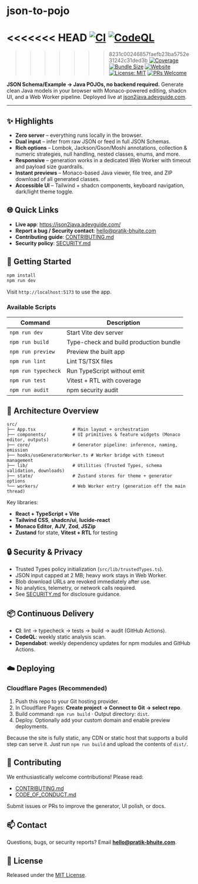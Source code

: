 
# json-to-pojo

<<<<<<< HEAD
[![CI](https://github.com/your-org/json-to-pojo/actions/workflows/ci.yml/badge.svg)](https://github.com/your-org/json-to-pojo/actions/workflows/ci.yml)
[![CodeQL](https://github.com/your-org/json-to-pojo/actions/workflows/codeql.yml/badge.svg)](https://github.com/your-org/json-to-pojo/actions/workflows/codeql.yml)
=======
>>>>>>> 8231c00246857faefb23ba5752e31242c31ded3b
[![Coverage](https://img.shields.io/badge/coverage-68%25-yellow.svg)](#-testing)
[![Bundle Size](https://img.shields.io/badge/bundle-0.60_MB-blue.svg)](#-architecture-overview)
[![Website](https://img.shields.io/badge/live-json2java.adevguide.com-0f172a.svg?logo=googlechrome&logoColor=white)](https://json2java.adevguide.com/)
[![License: MIT](https://img.shields.io/badge/License-MIT-yellow.svg)](LICENSE)
[![PRs Welcome](https://img.shields.io/badge/PRs-welcome-brightgreen.svg)](CONTRIBUTING.md)

**JSON Schema/Example → Java POJOs, no backend required.** Generate clean Java models in your browser with Monaco-powered editing, shadcn UI, and a Web Worker pipeline. Deployed live at [json2java.adevguide.com](https://json2java.adevguide.com/).

---


## ✨ Highlights
- **Zero server** – everything runs locally in the browser.
- **Dual input** – infer from raw JSON or feed in full JSON Schemas.
- **Rich options** – Lombok, Jackson/Gson/Moshi annotations, collection & numeric strategies, null handling, nested classes, enums, and more.
- **Responsive** – generation works in a dedicated Web Worker with timeout and payload size guardrails.
- **Instant previews** – Monaco-based Java viewer, file tree, and ZIP download of all generated classes.
- **Accessible UI** – Tailwind + shadcn components, keyboard navigation, dark/light theme toggle.

## 🌐 Quick Links
- **Live app**: https://json2java.adevguide.com/
- **Report a bug / Security contact**: [hello@pratik-bhuite.com](mailto:hello@pratik-bhuite.com)
- **Contributing guide**: [CONTRIBUTING.md](CONTRIBUTING.md)
- **Security policy**: [SECURITY.md](SECURITY.md)

## 🚀 Getting Started

```bash
npm install
npm run dev
```

Visit `http://localhost:5173` to use the app.

### Available Scripts

| Command | Description |
| --- | --- |
| `npm run dev` | Start Vite dev server |
| `npm run build` | Type-check and build production bundle |
| `npm run preview` | Preview the built app |
| `npm run lint` | Lint TS/TSX files |
| `npm run typecheck` | Run TypeScript without emit |
| `npm run test` | Vitest + RTL with coverage |
| `npm run audit` | npm security audit |

## 🧠 Architecture Overview

```
src/
├── App.tsx              # Main layout + orchestration
├── components/          # UI primitives & feature widgets (Monaco editor, outputs)
├── core/                # Generator pipeline: inference, naming, emission
├── hooks/useGeneratorWorker.ts # Worker bridge with timeout management
├── lib/                 # Utilities (Trusted Types, schema validation, downloads)
├── state/               # Zustand stores for theme + generator options
└── workers/             # Web Worker entry (generation off the main thread)
```

Key libraries:
- **React + TypeScript + Vite**
- **Tailwind CSS**, **shadcn/ui**, **lucide-react**
- **Monaco Editor**, **AJV**, **Zod**, **JSZip**
- **Zustand** for state, **Vitest + RTL** for testing

## 🔒 Security & Privacy
- Trusted Types policy initialization (`src/lib/trustedTypes.ts`).
- JSON input capped at 2 MB; heavy work stays in Web Worker.
- Blob download URLs are revoked immediately after use.
- No analytics, telemetry, or network calls required.
- See [SECURITY.md](SECURITY.md) for disclosure guidance.

## 📦 Continuous Delivery
- **CI**: lint → typecheck → tests → build → audit (GitHub Actions).
- **CodeQL**: weekly static analysis scan.
- **Dependabot**: weekly dependency updates for npm modules and GitHub Actions.

## ☁️ Deploying

### Cloudflare Pages (Recommended)
1. Push this repo to your Git hosting provider.
2. In Cloudflare Pages: **Create project → Connect to Git → select repo**.
3. Build command: `npm run build` · Output directory: `dist`.
4. Deploy. Optionally add your custom domain and enable preview deployments.

Because the site is fully static, any CDN or static host that supports a build step can serve it. Just run `npm run build` and upload the contents of `dist/`.

## 🤝 Contributing
We enthusiastically welcome contributions! Please read:
- [CONTRIBUTING.md](CONTRIBUTING.md)
- [CODE_OF_CONDUCT.md](CODE_OF_CONDUCT.md)

Submit issues or PRs to improve the generator, UI polish, or docs.

## 📫 Contact
Questions, bugs, or security reports? Email **hello@pratik-bhuite.com**.

## 📄 License
Released under the [MIT License](LICENSE).
